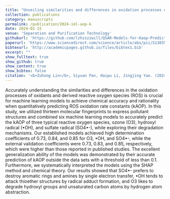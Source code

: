 ```yaml
---
title: "Unveiling similarities and differences in oxidation processes of oxidants and derived reactive oxygen species through machine learning interpretation of oxidation rate constants"
collection: publications
category: manuscripts
permalink: /publication/2024-iml-aop-k
date: 2024-02-15
venue: 'Separation and Purification Technology'
githuburl: 'https://github.com/lzhzzzzwill/QSAR-Models-for-Kaop-Prediction'
paperurl: 'https://www.sciencedirect.com/science/article/abs/pii/S1383586624003885?via%3Dihub'
bibtexurl: 'http://academicpages.github.io/files/bibtex1.bib'
excerpt: ""
show_fulltext: true
show_github: true
show_content: true
show_bibtex: false
citation: '<b>Zuhong Lin</b>, Siyuan Pan, Haipu Li, Jingjing Yao. (2024). "Unveiling similarities and differences in oxidation processes of oxidants and derived reactive oxygen species through machine learning interpretation of oxidation rate constants." <i>Separation and Purification Technology</i>, <b>340</b>, 126649.'
---
```

Accurately understanding the similarities and differences in the oxidation processes of oxidants and derived reactive oxygen species (ROS) is crucial for machine learning models to achieve chemical accuracy and rationality when quantitatively predicting ROS oxidation rate constants (kAOP). In this study, we utilized thirteen molecular fingerprints to express pollutant structures and combined six machine learning models to accurately predict the kAOP of three typical reactive oxygen species, ozone (O3), hydroxyl radical (•OH), and sulfate radical (SO4•-), while exploring their degradation mechanisms. Our established models achieved high determination coefficients of 0.73, 0.84, and 0.85 for O3, •OH, and SO4•-, while the external validation coefficients were 0.73, 0.83, and 0.85, respectively, which were higher than those reported in published studies. The excellent generalization ability of the models was demonstrated by their accurate prediction of kAOP outside the data sets with a threshold of less than 0.1. Furthermore, we systematically interpreted the models using the SHAP method and chemical theory. Our results showed that SO4•- prefers to destroy aromatic rings and amines by single electron transfer, •OH tends to attack thioether structures by radical adduct formation, and O3 likes to degrade hydroxyl groups and unsaturated carbon atoms by hydrogen atom abstraction.
